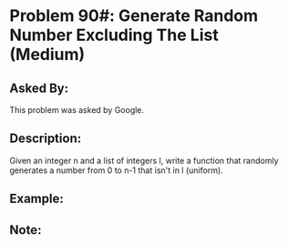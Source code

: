 # Problem 90#: Generate Random Number Excluding The List (Medium)

## Asked By:

This problem was asked by Google.

## Description:

Given an integer n and a list of integers l, write a function that randomly generates a number from 0 to n-1 that isn't in l (uniform).

## Example:


## Note:
